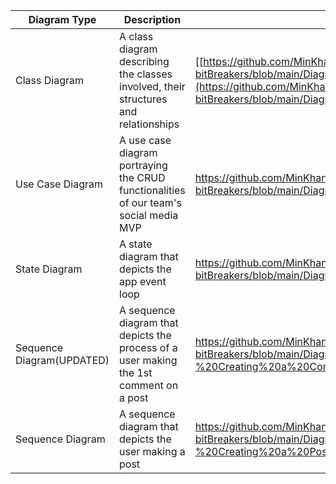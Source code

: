 | Diagram Type | Description | Link|
| --- | --- | --- |
| Class Diagram  | A class diagram describing the classes involved, their structures and relationships | [[https://github.com/MinKhant01/CS151-bitBreakers/blob/main/Diagrams/Class%20Diagram.png](https://github.com/MinKhant01/CS151-bitBreakers/blob/main/Diagrams/Phase%201/Class%20Diagram.png)]
| Use Case Diagram | A use case diagram portraying the CRUD functionalities of our team's social media MVP | https://github.com/MinKhant01/CS151-bitBreakers/blob/main/Diagrams/Phase%201/useCase_diagram.png
| State Diagram  | A state diagram that depicts the app event loop | https://github.com/MinKhant01/CS151-bitBreakers/blob/main/Diagrams/Phase%201/State_Diagram.png
| Sequence Diagram(UPDATED)| A sequence diagram that depicts the process of a user making the 1st comment on a post | https://github.com/MinKhant01/CS151-bitBreakers/blob/main/Diagrams/Phase%202/Sequence%20Diagram%20-%20Creating%20a%20Comment.png
| Sequence Diagram  | A sequence diagram that depicts the user making a post | https://github.com/MinKhant01/CS151-bitBreakers/blob/main/Diagrams/Phase%201/Sequence%20Diagram%20-%20Creating%20a%20Post.png






